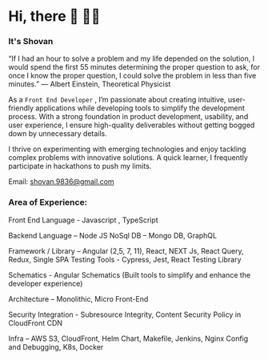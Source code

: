 # Hi, there 👋 🙋‍♂️

### It's Shovan

“If I had an hour to solve a problem and my life depended on the solution, I would spend the first 55 minutes determining the proper question to ask, for once I know the proper question, I could solve the problem in less than five minutes.”
— Albert Einstein, Theoretical Physicist

As a `Front End Developer` , I’m passionate about creating intuitive, user-friendly applications while developing tools to simplify the development process. With a strong foundation in product development, usability, and user experience, I ensure high-quality deliverables without getting bogged down by unnecessary details.

I thrive on experimenting with emerging technologies and enjoy tackling complex problems with innovative solutions. A quick learner, I frequently participate in hackathons to push my limits.    

Email: shovan.9836@gmail.com

### Area of Experience:
Front End Language - Javascript , TypeScript

Backend Language – Node JS
NoSql DB – Mongo DB, GraphQL

Framework / Library – Angular (2,5, 7, 11), React, NEXT Js, React Query, Redux, Single SPA
Testing Tools - Cypress, Jest, React Testing Library

Schematics  - Angular Schematics (Built tools to simplify and enhance the developer experience)

Architecture – Monolithic, Micro Front-End

Security Integration - Subresource Integrity, Content Security Policy in CloudFront CDN

Infra – AWS S3, CloudFront, Helm Chart, Makefile, Jenkins, Nginx Config and Debugging, K8s, Docker
